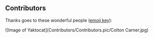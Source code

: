 
## Contributors

Thanks goes to these wonderful people ([emoji key](https://github.com/kentcdodds/all-contributors#emoji-key)):

![Image of Yaktocat](Contributors/Contributors.pic/Colton Carner.jpg)

